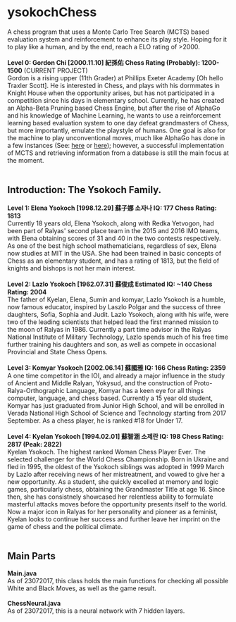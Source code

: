 # ysokochChess
A chess program that uses a Monte Carlo Tree Search (MCTS) based evaluation system and reinforcement to enhance its play style. Hoping for it to play like a human, and by the end, reach a ELO rating of >2000. 
<br><br>
<b>Level 0: Gordon Chi [2000.11.10] 紀孫佑 Chess Rating (Probably): 1200-1500</b> (CURRENT PROJECT)<br>
Gordon is a rising upper (11th Grader) at Phillips Exeter Academy [Oh hello Traxler Scott]. He is interested in Chess, and plays with his dormmates in Knight House when the opportunity arises, but has not participated in a competition since his days in elementary school. Currently, he has created an Alpha-Beta Pruning based Chess Engine, but after the rise of AlphaGo and his knowledge of Machine Learning, he wants to use a reinforcement learning based evaluation system to one day defeat grandmasters of Chess, but more importantly, emulate the playstyle of humans. One goal is also for the machine to play unconventional moves, much like AlphaGo has done in a few instances (See: <a href="https://www.youtube.com/watch?v=JNrXgpSEEIE">here</a> or <a href="https://www.youtube.com/watch?v=yCALyQRN3hw&feature=youtu.be&t=3h10m24s">here</a>); however, a successful implementation of MCTS and retrieving information from a database is still the main focus at the moment.
<br><br>
<h2>Introduction: The Ysokoch Family. </h2>
<b>Level 1: Elena Ysokoch [1998.12.29] 蘇子娜 소자나 IQ: 177 Chess Rating: 1813 </b><br>
Currently 18 years old, Elena Ysokoch, along with Redka Yetvogon, had been part of Ralyas' second place team in the 2015 and 2016 IMO teams, with Elena obtaining scores of 31 and 40 in the two contests respectively. As one of the best high school mathematicians, regardless of sex, Elena now studies at MIT in the USA. She had been trained in basic concepts of Chess as an elementary student, and has a rating of 1813, but the field of knights and bishops is not her main interest.
<br><br>
<b> Level 2: Lazlo Ysokoch [1962.07.31] 蘇俊成 Estimated IQ: ~140 Chess Rating: 2004</b> <br>
The father of Kyelan, Elena, Sumin and komyar, Lazlo Ysokoch is a humble, now famous educator, inspired by Laszlo Polgar and the success of three daughters, Sofia, Sophia and Judit. Lazlo Ysokoch, along with his wife, were two of the leading scientists that helped lead the first manned mission to the moon of Ralyas in 1986. Currently a part time advisor in the Ralyas National Institute of Military Technology, Lazlo spends much of his free time further training his daughters and son, as well as compete in occasional Provincial and State Chess Opens.
<br><br>
<b> Level 3: Komyar Ysokoch [2002.06.14] 蘇國雅 IQ: 166 Chess Rating: 2359 </b> <br>
A one time competitor in the IOI, and already a major influence in the study of Ancient and Middle Ralyan, Yokysud, and the construction of Proto-Ralya-Orthographic Language, Komyar has a keen eye for all things computer, language, and chess based. Currently a 15 year old student, Komyar has just graduated from Junior High School, and will be enrolled in Verada National High School of Science and Technology starting from 2017 September. As a chess player, he is ranked #18 for Under 17.
<br> <br>
<b> Level 4: Kyelan Ysokoch [1994.02.01] 蘇智涵  소제란 IQ: 198 Chess Rating: 2817 (Peak: 2822) </b> <br> 
Kyelan Ysokoch. The highest ranked Woman Chess Player Ever. The selected challenger for the World Chess Championship. Born in Ukraine and fled in 1995, the oldest of the Ysokoch siblings was adopted in 1999 March by Lazlo after receiving news of her mistreatment, and vowed to give her a new opportunity. As a student, she quickly excelled at memory and logic games, particularly chess, obtaining the Grandmaster Title at age 16. Since then, she has consistnely showcased her relentless ability to formulate masterful attacks moves before the opportunity presents itself to the world. Now a major icon in Ralyas for her personality and pioneer as a feminist, Kyelan looks to continue her success and further leave her imprint on the game of chess and the political climate.
<br>
<br>
<h2> Main Parts </h2>
<b> Main.java </b><br>
As of 23072017, this class holds the main functions for checking all possible White and Black Moves, as well as the game result.
<br><br>
<b> ChessNeural.java </b> <br>
As of 23072017, this is a neural network with 7 hidden layers.
